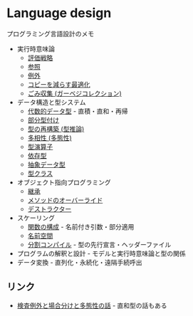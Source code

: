 # Language design
プログラミング言語設計のメモ

- 実行時意味論
  - [評価戦略](evaluation.md)
  - [参照](reference.md)
  - [例外](exception.md)
  - [コピーを減らす最適化](copyelision.md)
  - [ごみ収集 (ガーベジコレクション)](gc.md)
- データ構造と型システム
  - [代数的データ型](algebraictype.md) - 直積・直和・再帰
  - [部分型付け](subtyping.md)
  - [型の再構築 (型推論)](typereconstruction.md)
  - [多相性 (多態性)](polymorphism.md)
  - [型演算子](typeoperator.md)
  - [依存型](dependenttype.md)
  - [抽象データ型](adt.md)
  - [型クラス](typeclass.md)
- オブジェクト指向プログラミング
  - [継承](inheritance.md)
  - [メソッドのオーバーライド](overriding.md)
  - [デストラクター](destructor.md)
- スケーリング
  - [関数の構成](function.md) - 名前付き引数・部分適用
  - [名前空間](namespace.md)
  - [分割コンパイル](separatecompilation.md) - 型の先行宣言・ヘッダーファイル
- プログラムの解釈と設計 - モデルと実行時意味論と型の関係
- データ変換 - 直列化・永続化・遠隔手続呼出

## リンク

- [検査例外と場合分けと多態性の話](http://magicant.txt-nifty.com/main/2013/05/post-5cc9.html) - 直和型の話もある
